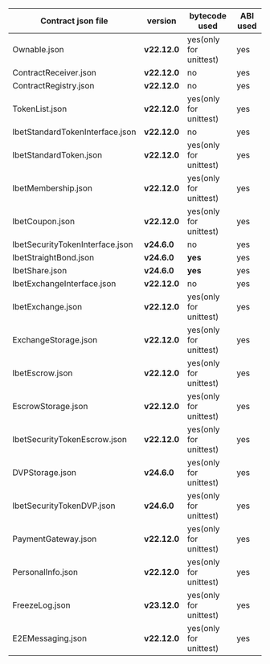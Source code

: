 | Contract json file              | version      | bytecode used          | ABI used |
|---------------------------------|--------------|------------------------|----------|
| Ownable.json                    | **v22.12.0** | yes(only for unittest) | yes      |
| ContractReceiver.json           | **v22.12.0** | no                     | yes      |
| ContractRegistry.json           | **v22.12.0** | no                     | yes      |
| TokenList.json                  | **v22.12.0** | yes(only for unittest) | yes      |
| IbetStandardTokenInterface.json | **v22.12.0** | no                     | yes      |
| IbetStandardToken.json          | **v22.12.0** | yes(only for unittest) | yes      |
| IbetMembership.json             | **v22.12.0** | yes(only for unittest) | yes      |
| IbetCoupon.json                 | **v22.12.0** | yes(only for unittest) | yes      |
| IbetSecurityTokenInterface.json | **v24.6.0**  | no                     | yes      |
| IbetStraightBond.json           | **v24.6.0**  | **yes**                | yes      |
| IbetShare.json                  | **v24.6.0**  | **yes**                | yes      |
| IbetExchangeInterface.json      | **v22.12.0** | no                     | yes      |
| IbetExchange.json               | **v22.12.0** | yes(only for unittest) | yes      |
| ExchangeStorage.json            | **v22.12.0** | yes(only for unittest) | yes      |
| IbetEscrow.json                 | **v22.12.0** | yes(only for unittest) | yes      |
| EscrowStorage.json              | **v22.12.0** | yes(only for unittest) | yes      |
| IbetSecurityTokenEscrow.json    | **v22.12.0** | yes(only for unittest) | yes      |
| DVPStorage.json                 | **v24.6.0**  | yes(only for unittest) | yes      |
| IbetSecurityTokenDVP.json       | **v24.6.0**  | yes(only for unittest) | yes      |
| PaymentGateway.json             | **v22.12.0** | yes(only for unittest) | yes      |
| PersonalInfo.json               | **v22.12.0** | yes(only for unittest) | yes      |
| FreezeLog.json                  | **v23.12.0** | yes(only for unittest) | yes      |
| E2EMessaging.json               | **v22.12.0** | yes(only for unittest) | yes      |
